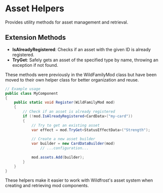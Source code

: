 # Asset Helpers

Provides utility methods for asset management and retrieval.

## Extension Methods

- **IsAlreadyRegistered<T>**: Checks if an asset with the given ID is already registered.
- **TryGet<T>**: Safely gets an asset of the specified type by name, throwing an exception if not found.

These methods were previously in the WildFamilyMod class but have been moved to their own helper class for better organization and reuse.

```csharp
// Example usage
public class MyComponent 
{
    public static void Register(WildFamilyMod mod)
    {
        // Check if an asset is already registered
        if (!mod.IsAlreadyRegistered<CardData>("my-card"))
        {
            // Try to get an existing asset
            var effect = mod.TryGet<StatusEffectData>("Strength");
            
            // Create a new asset builder
            var builder = new CardDataBuilder(mod)
                // ...configuration...
            
            mod.assets.Add(builder);
        }
    }
}
```

These helpers make it easier to work with Wildfrost's asset system when creating and retrieving mod components.
